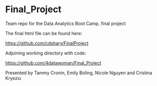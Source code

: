 # Final_Project
Team repo for the Data Analytics Boot Camp, final project

The final html file can be found here:

https://github.com/cdshary/FinalProject


Adjoining working directory with code:

https://github.com/4datawoman/Final_Project

Presented by Tammy Cronin, Emily Boling, Nicole Nguyen and Cristina Kryeziu
